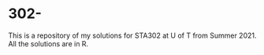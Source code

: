 # 302-
This is a repository of my solutions for STA302 at U of T from Summer 2021. 
All the solutions are in R.
